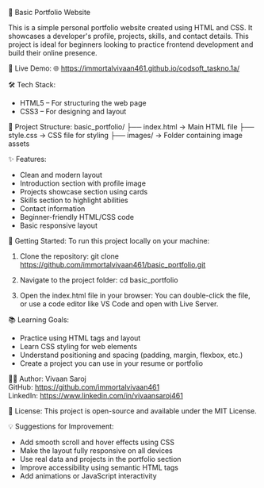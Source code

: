💼 Basic Portfolio Website

This is a simple personal portfolio website created using HTML and CSS. It showcases a developer's profile, projects, skills, and contact details. This project is ideal for beginners looking to practice frontend development and build their online presence.

🔗 Live Demo:
🌐 https://immortalvivaan461.github.io/codsoft_taskno.1a/

🛠️ Tech Stack:
- HTML5 – For structuring the web page
- CSS3 – For designing and layout

📁 Project Structure:
basic_portfolio/
├── index.html         → Main HTML file
├── style.css          → CSS file for styling
├── images/            → Folder containing image assets

✨ Features:
- Clean and modern layout
- Introduction section with profile image
- Projects showcase section using cards
- Skills section to highlight abilities
- Contact information
- Beginner-friendly HTML/CSS code
- Basic responsive layout

🚀 Getting Started:
To run this project locally on your machine:

1. Clone the repository:
   git clone https://github.com/immortalvivaan461/basic_portfolio.git

2. Navigate to the project folder:
   cd basic_portfolio

3. Open the index.html file in your browser:
   You can double-click the file, or use a code editor like VS Code and open with Live Server.

📚 Learning Goals:
- Practice using HTML tags and layout
- Learn CSS styling for web elements
- Understand positioning and spacing (padding, margin, flexbox, etc.)
- Create a project you can use in your resume or portfolio

🧑‍💻 Author:
Vivaan Saroj  
GitHub: https://github.com/immortalvivaan461  
LinkedIn: https://www.linkedin.com/in/vivaansaroj461

📄 License:
This project is open-source and available under the MIT License.

💡 Suggestions for Improvement:
- Add smooth scroll and hover effects using CSS
- Make the layout fully responsive on all devices
- Use real data and projects in the portfolio section
- Improve accessibility using semantic HTML tags
- Add animations or JavaScript interactivity
